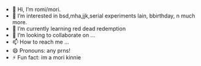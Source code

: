 - 👋 Hi, I’m romi/mori.
- 👀 I’m interested in bsd,mha,jjk,serial experiments lain, bbirthday, n much more. 
- 🌱 I’m currently learning red dead redemption
- 💞️ I’m looking to collaborate on ...
- 📫 How to reach me ...
- 😄 Pronouns: any prns! 
- ⚡ Fun fact: im a mori kinnie

<!---
painted-Flowers/painted-Flowers is a ✨ special ✨ repository because its `README.md` (this file) appears on your GitHub profile.
You can click the Preview link to take a look at your changes.
--->
